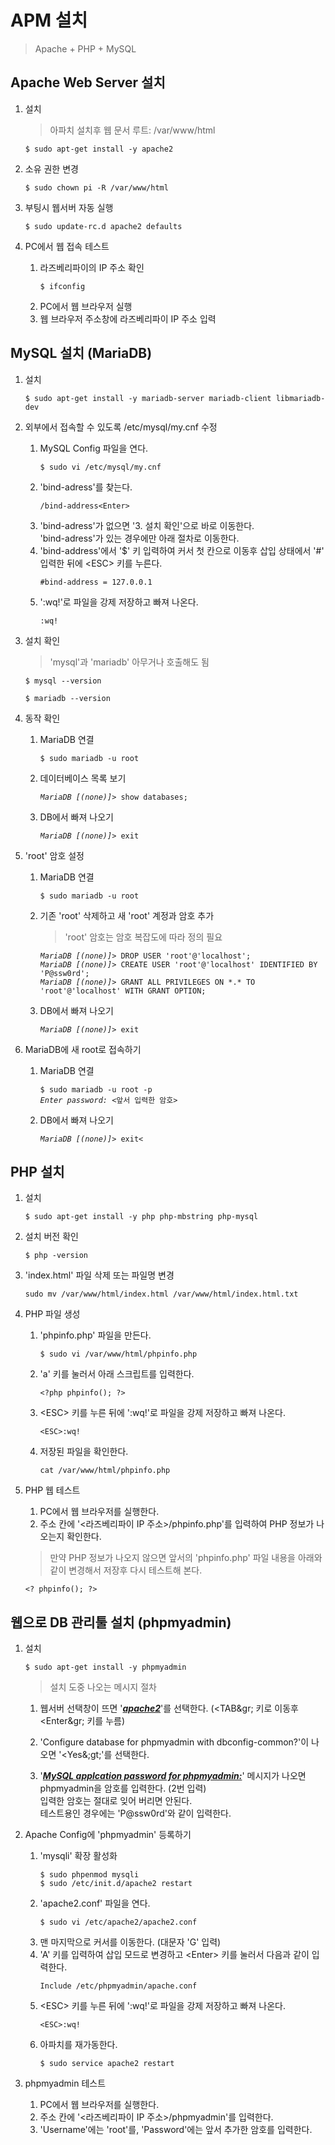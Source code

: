 # APM 설치
  > Apache + PHP + MySQL

## Apache Web Server 설치

1. 설치
   > 아파치 설치후 웹 문서 루트: /var/www/html
   <pre><code>$ sudo apt-get install -y apache2</code></pre>

2. 소유 권한 변경
   <pre><code>$ sudo chown pi -R /var/www/html</code></pre>

3. 부팅시 웹서버 자동 실행
   <pre><code>$ sudo update-rc.d apache2 defaults</code></pre>

4. PC에서 웹 접속 테스트
   1. 라즈베리파이의 IP 주소 확인
      <pre><code>$ ifconfig</code></pre>
   2. PC에서 웹 브라우저 실행
   3. 웹 브라우저 주소창에 라즈베리파이 IP 주소 입력

## MySQL 설치 (MariaDB)
1. 설치
   <pre><code>$ sudo apt-get install -y mariadb-server mariadb-client libmariadb-dev</code></pre>

2. 외부에서 접속할 수 있도록 /etc/mysql/my.cnf 수정
   1. MySQL Config 파일을 연다.
      <pre><code>$ sudo vi /etc/mysql/my.cnf</code></pre>
   2. 'bind-adress'를 찾는다.
      <pre><code>/bind-address&lt;Enter&gt;</code></pre>
   3. 'bind-adress'가 없으면 '3. 설치 확인'으로 바로 이동한다.<br/>'bind-adress'가 있는 경우에만 아래 절차로 이동한다.
   4. 'bind-address'에서 '$' 키 입력하여 커서 첫 칸으로 이동후 삽입 상태에서 '#' 입력한 뒤에 &lt;ESC&gt; 키를 누른다.
      <pre><code>#bind-address = 127.0.0.1</code></pre>
   5. ':wq!'로 파일을 강제 저장하고 빠져 나온다.
      <pre><code>:wq!</code></pre>

3. 설치 확인
   > 'mysql'과 'mariadb' 아무거나 호출해도 됨
   <pre><code>$ mysql --version</code></pre>
   <pre><code>$ mariadb --version</code></pre>

4. 동작 확인
   1. MariaDB 연결
      <pre><code>$ sudo mariadb -u root</code></pre>

   2. 데이터베이스 목록 보기
      <pre><code><i>MariaDB [(none)]></i> show databases;</code></pre>

   3. DB에서 빠져 나오기
      <pre><code><i>MariaDB [(none)]></i> exit</code></pre>

5. 'root' 암호 설정
   1. MariaDB 연결
      <pre><code>$ sudo mariadb -u root</code></pre>

   2. 기존 'root' 삭제하고 새 'root' 계정과 암호 추가
      > 'root' 암호는 암호 복잡도에 따라 정의 필요
      <pre><code><i>MariaDB [(none)]></i> DROP USER 'root'@'localhost';
      <i>MariaDB [(none)]></i> CREATE USER 'root'@'localhost' IDENTIFIED BY 'P@ssw0rd';
      <i>MariaDB [(none)]></i> GRANT ALL PRIVILEGES ON *.* TO 'root'@'localhost' WITH GRANT OPTION;</code></pre>

   3. DB에서 빠져 나오기
      <pre><code><i>MariaDB [(none)]></i> exit</code></pre>

6. MariaDB에 새 root로 접속하기
   1. MariaDB 연결
      <pre><code>$ sudo mariadb -u root -p
      <i>Enter password:</i> &lt;앞서 입력한 암호&gt;</code></pre>

   2. DB에서 빠져 나오기
      <pre><code><i>MariaDB [(none)]></i> exit&lt</code></pre>

## PHP 설치

1. 설치
   <pre><code>$ sudo apt-get install -y php php-mbstring php-mysql</code></pre>

2. 설치 버전 확인
   <pre><code>$ php -version</code></pre>

3. 'index.html' 파일 삭제 또는 파일명 변경
   <pre><code>sudo mv /var/www/html/index.html /var/www/html/index.html.txt</code></pre>

4. PHP 파일 생성
   1. 'phpinfo.php' 파일을 만든다.
      <pre><code>$ sudo vi /var/www/html/phpinfo.php</code></pre>
   2. 'a' 키를 눌러서 아래 스크립트를 입력한다.
      <pre><code>&lt;?php phpinfo(); ?&gt;</code></pre>
   3. &lt;ESC&gt; 키를 누른 뒤에 ':wq!'로 파일을 강제 저장하고 빠져 나온다.
      <pre><code>&lt;ESC&gt;:wq!</code></pre>
   4. 저장된 파일을 확인한다.
      <pre><code>cat /var/www/html/phpinfo.php</code></pre>

5. PHP 웹 테스트
   1. PC에서 웹 브라우저를 실행한다.
   2. 주소 칸에 '&lt;라즈베리파이 IP 주소&gt;/phpinfo.php'를 입력하여 PHP 정보가 나오는지 확인한다.
   > 만약 PHP 정보가 나오지 않으면 앞서의 'phpinfo.php' 파일 내용을 아래와 같이 변경해서 저장후 다시 테스트해 본다.
     <pre><code>&lt;? phpinfo(); ?&gt;</code></pre>

## 웹으로 DB 관리툴 설치 (phpmyadmin)

1. 설치
   <pre><code>$ sudo apt-get install -y phpmyadmin</code></pre>
   
   > 설치 도중 나오는 메시지 절차
   1. 웹서버 선택창이 뜨면 '<b><i><u>apache2</u></i></b>'를 선택한다. (&lt;TAB&gr; 키로 이동후 &lt;Enter&gr; 키를 누름)

   2. 'Configure database for phpmyadmin with dbconfig-common?'이 나오면 '&lt;Yes&;gt;'를 선택한다.

   3. '<b><i><u>MySQL applcation password for phpmyadmin:</u></i></b>' 메시지가 나오면 phpmyadmin을 암호를 입력한다. (2번 입력)<br/>입력한 암호는 절대로 잊어 버리면 안된다.<br/>테스트용인 경우에는 'P@ssw0rd'와 같이 입력한다.

2. Apache Config에 'phpmyadmin' 등록하기
   1. 'mysqli' 확장 활성화
      <pre><code>$ sudo phpenmod mysqli
      $ sudo /etc/init.d/apache2 restart</code></pre>
   1. 'apache2.conf' 파일을 연다.
      <pre><code>$ sudo vi /etc/apache2/apache2.conf</code></pre>
   2. 맨 마지막으로 커서를 이동한다. (대문자 'G' 입력)
   3. 'A' 키를 입력하여 삽입 모드로 변경하고 &lt;Enter&gt; 키를 눌러서 다음과 같이 입력한다.
      <pre><code>Include /etc/phpmyadmin/apache.conf</code></pre>
   4. &lt;ESC&gt; 키를 누른 뒤에 ':wq!'로 파일을 강제 저장하고 빠져 나온다.
      <pre><code>&lt;ESC&gt;:wq!</code></pre>
   5. 아파치를 재가동한다.
      <pre><code>$ sudo service apache2 restart</code></pre>

3. phpmyadmin 테스트
   1. PC에서 웹 브라우저를 실행한다.
   2. 주소 칸에 '&lt;라즈베리파이 IP 주소&gt;/phpmyadmin'를 입력한다.
   3. 'Username'에는 'root'를, 'Password'에는 앞서 추가한 암호를 입력한다.
